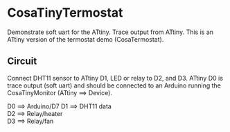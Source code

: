 CosaTinyTermostat
=================

Demonstrate soft uart for the ATtiny. Trace output from ATtiny. This
is an ATtiny version of the termostat demo (CosaTermostat). 

Circuit
-------
Connect DHT11 sensor to ATtiny D1, LED or relay to D2, and D3.
ATtiny D0 is trace output (soft uart) and should be connected
to an Arduino running the CosaTinyMonitor (ATtiny ==> Device).

   D0 ==> Arduino/D7
   D1 ==> DHT11 data  
   D2 ==> Relay/heater  
   D3 ==> Relay/fan  

